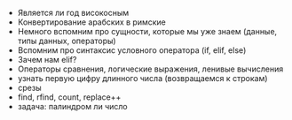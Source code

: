 - Является ли год високосным
- Конвертирование арабских в римские
- Немного вспомним про сущности, которые мы уже знаем (данные, типы данных, операторы) 
- Вспомним про синтаксис условного оператора (if, elif, else)
- Зачем нам elif?
- Операторы сравнения, логические выражения, ленивые вычисления
- узнать первую цифру длинного числа (возвращаемся к строкам)
- cрезы
- find, rfind, count, replace++
- задача: палиндром ли число
